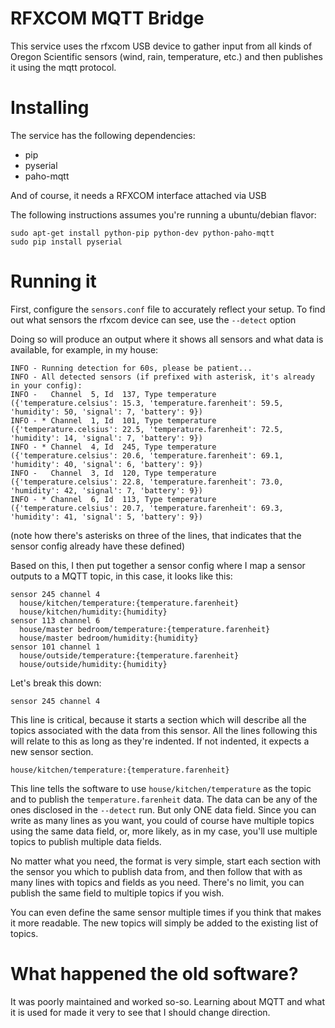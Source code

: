 # RFXCOM MQTT Bridge

This service uses the rfxcom USB device to gather input from all kinds of
Oregon Scientific sensors (wind, rain, temperature, etc.) and then publishes
it using the mqtt protocol.

# Installing

The service has the following dependencies:

- pip
- pyserial
- paho-mqtt

And of course, it needs a RFXCOM interface attached via USB

The following instructions assumes you're running a ubuntu/debian flavor:

```
sudo apt-get install python-pip python-dev python-paho-mqtt
sudo pip install pyserial
```

# Running it

First, configure the `sensors.conf` file to accurately reflect your setup. 
To find out what sensors the rfxcom device can see, use the `--detect` option

Doing so will produce an output where it shows all sensors and what data is available, for example, in my house:

```
INFO - Running detection for 60s, please be patient...
INFO - All detected sensors (if prefixed with asterisk, it's already in your config):
INFO -   Channel  5, Id  137, Type temperature ({'temperature.celsius': 15.3, 'temperature.farenheit': 59.5, 'humidity': 50, 'signal': 7, 'battery': 9})
INFO - * Channel  1, Id  101, Type temperature ({'temperature.celsius': 22.5, 'temperature.farenheit': 72.5, 'humidity': 14, 'signal': 7, 'battery': 9})
INFO - * Channel  4, Id  245, Type temperature ({'temperature.celsius': 20.6, 'temperature.farenheit': 69.1, 'humidity': 40, 'signal': 6, 'battery': 9})
INFO -   Channel  3, Id  120, Type temperature ({'temperature.celsius': 22.8, 'temperature.farenheit': 73.0, 'humidity': 42, 'signal': 7, 'battery': 9})
INFO - * Channel  6, Id  113, Type temperature ({'temperature.celsius': 20.7, 'temperature.farenheit': 69.3, 'humidity': 41, 'signal': 5, 'battery': 9})
```

(note how there's asterisks on three of the lines, that indicates that the sensor config already have these defined)

Based on this, I then put together a sensor config where I map a sensor outputs to a MQTT topic, in this case, it looks like this:

```
sensor 245 channel 4
  house/kitchen/temperature:{temperature.farenheit}
  house/kitchen/humidity:{humidity}
sensor 113 channel 6
  house/master bedroom/temperature:{temperature.farenheit}
  house/master bedroom/humidity:{humidity}
sensor 101 channel 1
  house/outside/temperature:{temperature.farenheit}
  house/outside/humidity:{humidity}
```

Let's break this down:

`sensor 245 channel 4`

This line is critical, because it starts a section which will describe all the topics associated with the data from this sensor. 
All the lines following this will relate to this as long as they're indented. If not indented, it expects a new sensor section.

`house/kitchen/temperature:{temperature.farenheit}`

This line tells the software to use `house/kitchen/temperature` as the topic and to publish the `temperature.farenheit` data. The data can be any of the ones disclosed in the `--detect` run. But only ONE data field.
Since you can write as many lines as you want, you could of course have multiple topics using the same data field, or, more likely, as in my case, you'll use multiple topics to publish multiple data fields.

No matter what you need, the format is very simple, start each section with the sensor you which to publish data from, and then follow that with as many lines with topics and fields as you need. There's no limit, you can publish the same field to multiple topics if you wish.

You can even define the same sensor multiple times if you think that makes it more readable. The new topics will simply be added to the existing list of topics.

# What happened the old software?

It was poorly maintained and worked so-so. Learning about MQTT and what it is used
for made it very to see that I should change direction.


